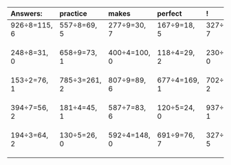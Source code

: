 | Answers: | practice | makes | perfect | ! |
| :--- | :--- | :--- | :--- | :--- |
| 926÷8=115, 6 | 557÷8=69, 5 | 277÷9=30, 7 | 167÷9=18, 5 | 327÷8=40, 7 | 
|   |   |   |   |   | 
|   |   |   |   |   | 
|   |   |   |   |   | 
| 248÷8=31, 0 | 658÷9=73, 1 | 400÷4=100, 0 | 118÷4=29, 2 | 230÷2=115, 0 | 
|   |   |   |   |   | 
|   |   |   |   |   | 
|   |   |   |   |   | 
| 153÷2=76, 1 | 785÷3=261, 2 | 807÷9=89, 6 | 677÷4=169, 1 | 702÷5=140, 2 | 
|   |   |   |   |   | 
|   |   |   |   |   | 
|   |   |   |   |   | 
| 394÷7=56, 2 | 181÷4=45, 1 | 587÷7=83, 6 | 120÷5=24, 0 | 937÷9=104, 1 | 
|   |   |   |   |   | 
|   |   |   |   |   | 
|   |   |   |   |   | 
| 194÷3=64, 2 | 130÷5=26, 0 | 592÷4=148, 0 | 691÷9=76, 7 | 327÷7=46, 5 | 
|   |   |   |   |   | 
|   |   |   |   |   | 
|   |   |   |   |   | 
